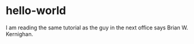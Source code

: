 # hello-world
I am reading the same tutorial as the guy in the next office says Brian W. Kernighan.
